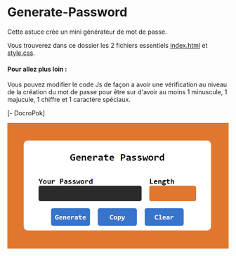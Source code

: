 # Generate-Password

Cette astuce crée un mini générateur de mot de passe.

Vous trouverez dans ce dossier les 2 fichiers essentiels [index.html](index.html) et [style.css](style.css).

####  Pour allez plus loin :
Vous pouvez modifier le code Js de façon a avoir une vérification au niveau de la création du mot de passe pour être sur d'avoir au moins 1 minuscule, 1 majucule, 1 chiffre et 1 caractère spéciaux.

[- DocroPok]

<div align="center">
  <img src="https://github.com/DoctorPok42/Astuces-Web/blob/main/V2/IMG/Generate-Password.PNG">
</div>
